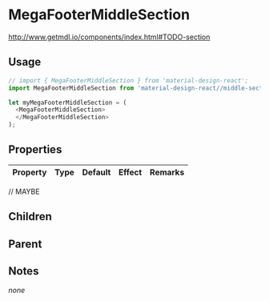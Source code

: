 # MegaFooterMiddleSection

http://www.getmdl.io/components/index.html#TODO-section


## Usage

```javascript
// import { MegaFooterMiddleSection } from 'material-design-react';
import MegaFooterMiddleSection from 'material-design-react//middle-section';

let myMegaFooterMiddleSection = (
  <MegaFooterMiddleSection>
  </MegaFooterMiddleSection>
);
```



## Properties

Property | Type | Default | Effect | Remarks
-------- | -----| ------- | ------ | -------

// MAYBE


## Children

## Parent

[](..//README.md)


## Notes

*none*
